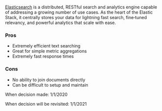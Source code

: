 [Elasticsearch](https://elastic.co) is a distributed, RESTful search and analytics engine capable of addressing a growing number of use cases. As the heart of the Elastic Stack, it centrally stores your data for lightning fast search, fine‑tuned relevancy, and powerful analytics that scale with ease. 

### Pros
* Extremely efficient text searching
* Great for simple metric aggregations
* Extremely fast response times

### Cons
* No ability to join documents directly
* Can be difficult to setup and maintain

When decision made: 1/1/2020

When decision will be revisited: 1/1/2021

